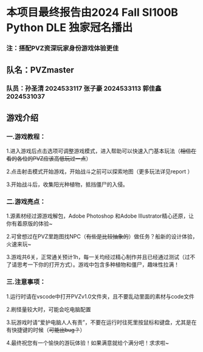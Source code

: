 # 本项目最终报告由2024 Fall SI100B Python DLE 独家冠名播出

### 注：搭配PVZ资深玩家身份游戏体验更佳

## 队名：PVZmaster  

### 队员：孙圣清 2024533117    张子豪 2024533113   郭佳鑫 2024531037

## 游戏介绍

### 一.游戏教程：

1.进入游戏后点击选项可调整游戏模式，进入帮助可以快速入门基本玩法（~~相信在看的各位的PVZ应该高低玩过一点~~）

2.点击射击模式开始游戏，开始战斗之前可以探索地图（更多玩法详见report ）

3.开始战斗后，收集阳光种植物，抵挡僵尸的入侵。



### 二.游戏亮点：

1.源素材经过源游戏解包，Adobe Photoshop 和Adobe Illustrator精心还原，让你有着原版的体验~

2.可曾想过在PVZ里跑图找NPC（~~有些是比较抽象的~~）做任务？船新的设计体验，火速来玩~

3.游戏共6关，正常通关预计1h，每一关均经过精心制作并且已经通过测试（过不了请思考一下你的打开方式）。游戏中包含多种植物和僵尸，趣味性拉满！



### 三.注意事项：

1.运行时请在vscode中打开PVZv1.0文件夹，且不要乱动里面的素材与code文件

2.刷怪量较大时，可能会吃电脑配置

3.玩游戏时请“爱护电脑人人有责”，不要在运行时往死里按鼠标和键盘，尤其是在有快捷键的时候（~~可能出bug？~~）

4.最终祝您有一个愉快的游玩体验！如果满意就给个满分吧！求求啦~



